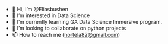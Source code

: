- 👋 Hi, I’m @Eliasbushen
- 👀 I’m interested in Data Science
- 🌱 I’m currently learning GA Data Science Immersive program.
- 💞️ I’m looking to collaborate on python projects
- 📫 How to reach me (hortela82@gmail.com)

<!---
Eliasbushen/Eliasbushen is a ✨ special ✨ repository because its `README.md` (this file) appears on your GitHub profile.
You can click the Preview link to take a look at your changes.
--->
